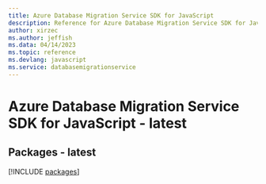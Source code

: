 ```yaml
---
title: Azure Database Migration Service SDK for JavaScript
description: Reference for Azure Database Migration Service SDK for JavaScript
author: xirzec
ms.author: jeffish
ms.data: 04/14/2023
ms.topic: reference
ms.devlang: javascript
ms.service: databasemigrationservice
---
```

# Azure Database Migration Service SDK for JavaScript - latest
## Packages - latest
[!INCLUDE [packages](database-migration-service-index.md)]